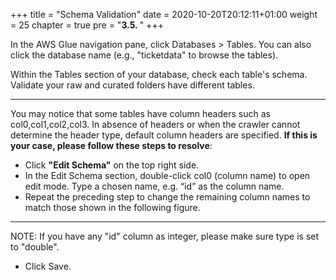 +++
title = "Schema Validation"
date = 2020-10-20T20:12:11+01:00
weight = 25
chapter = true
pre = "<b>3.5. </b>"
+++

In the AWS Glue navigation pane, click Databases > Tables. You can also click the database name (e.g., "ticketdata" to browse the tables).

Within the Tables section of your database, check each table's schema. Validate your raw and curated folders have different tables. 

--- 

You may notice that some tables have column headers such as col0,col1,col2,col3. In absence of headers or when the crawler cannot determine the header type, default column headers are specified. **If this is your case, please follow these steps to resolve**:

- Click **"Edit Schema"** on the top right side.
- In the Edit Schema section, double-click col0 (column name) to open edit mode. Type a chosen name, e.g. “id” as the column name.
- Repeat the preceding step to change the remaining column names to match those shown in the following figure.

--- 

NOTE: If you have any "id" column as integer, please make sure type is set to "double".

- Click Save.